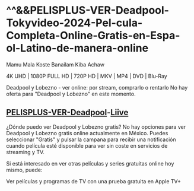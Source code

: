 # ^^&&PELISPLUS-VER-Deadpool-Tokyvideo-2024-Pel-cula-Completa-Online-Gratis-en-Espa-ol-Latino-de-manera-online
Mamu Mala Koste Banailam Kiba Achaw

4K UHD | 1080P FULL HD | 720P HD | MKV | MP4 | DVD | Blu-Ray

Deadpool y Lobezno - ver online: por stream, comprarlo o rentarlo
No hay oferta para "Deadpool y Lobezno" en este momento.

<h2 class="heading-element" dir="auto" tabindex="-1"><a href="http://goplaytv.live">PELISPLUS-VER-Deadpool</a>-<a href="http://goplaytv.live">Liive</a></h2>

¿Dónde puedo ver Deadpool y Lobezno gratis?
No hay opciones para ver Deadpool y Lobezno gratis online actualmente en México. Puedes seleccionar "Gratis" y pulsar la campana para recibir una notificación cuando película esté disponible para ver sin coste en servicios de streaming y TV.

Si está interesado en ver otras películas y series gratuitas online hoy mismo, puede:

Ver películas y programas de TV con una prueba gratuita en Apple TV+
